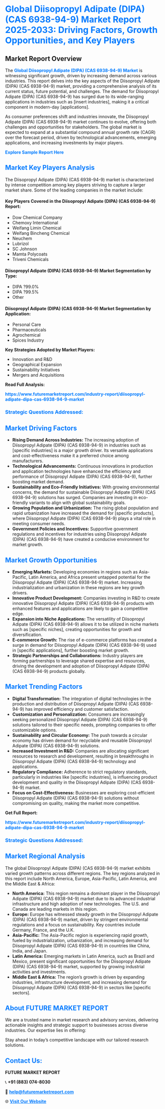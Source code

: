 <h1 style="color: #007BFF;">Global Diisopropyl Adipate (DIPA) (CAS 6938-94-9) Market Report 2025-2033: Driving Factors, Growth Opportunities, and Key Players</h1>

<section id="overview">
<h2>Market Report Overview</h2>
<p>The <a href="https://www.futuremarketreport.com/industry-report/diisopropyl-adipate-dipa-cas-6938-94-9-market" style="color: #007BFF; text-decoration: none;"><strong>Global Diisopropyl Adipate (DIPA) (CAS 6938-94-9) Market</strong></a> is witnessing significant growth, driven by increasing demand across various industries. This report delves into the key aspects of the Diisopropyl Adipate (DIPA) (CAS 6938-94-9) market, providing a comprehensive analysis of its current status, future potential, and challenges. The demand for Diisopropyl Adipate (DIPA) (CAS 6938-94-9) has surged due to its wide-ranging applications in industries such as [insert industries], making it a critical component in modern-day [applications].</p>
<p>As consumer preferences shift and industries innovate, the Diisopropyl Adipate (DIPA) (CAS 6938-94-9) market continues to evolve, offering both challenges and opportunities for stakeholders. The global market is expected to expand at a substantial compound annual growth rate (CAGR) over the forecast period, driven by technological advancements, emerging applications, and increasing investments by major players.</p>
</section>

<section id="overview">
<p><a href="https://www.futuremarketreport.com/request-sample/reportId=83730" style="color: #007BFF; text-decoration: none;"><strong>Explore Sample Report Here</strong></a></p>
</section>

<section id="key-players">
<h2 style="color: #007BFF;">Market Key Players Analysis</h2>
<p>The Diisopropyl Adipate (DIPA) (CAS 6938-94-9) market is characterized by intense competition among key players striving to capture a larger market share. Some of the leading companies in the market include:</p>
<h4>Key Players Covered in the Diisopropyl Adipate (DIPA) (CAS 6938-94-9) Report:</h4>
<ul><li>Dow Chemical Company</li><li>Chemoxy International</li><li>Weifang Limin Chemical</li><li>Weifang Bincheng Chemical</li><li>Neuchem</li><li>Lubrizol</li><li>SC Johnson</li><li>Mamta Polycoats</li><li>Triveni Chemicals</li></ul>
<h4>Diisopropyl Adipate (DIPA) (CAS 6938-94-9) Market Segmentation by Type:</h4>
<ul><li>DIPA ?99.0%</li><li>DIPA ?99.5%</li><li>Other</li></ul>

<h4>Diisopropyl Adipate (DIPA) (CAS 6938-94-9) Market Segmentation by Application:</h4>
<ul><li>Personal Care</li><li>Pharmaceuticals</li><li>Agrochemical</li><li>Spices Industry</li></ul>
<p><strong>Key Strategies Adopted by Market Players:</strong></p>
<ul>
<li>Innovation and R&D</li>
<li>Geographical Expansion</li>
<li>Sustainability Initiatives</li>
<li>Mergers and Acquisitions</li>
</ul>
</section>

<section>
<p><strong>Read Full Analysis: </strong></p><a href="https://www.futuremarketreport.com/industry-report/diisopropyl-adipate-dipa-cas-6938-94-9-market" style="color: #007BFF; text-decoration: none;"><strong>https://www.futuremarketreport.com/industry-report/diisopropyl-adipate-dipa-cas-6938-94-9-market</strong></a>
<h3 style="color: #007BFF;">Strategic Questions Addressed:</h3>
</section>

<section id="driving-factors">
<h2 style="color: #007BFF;">Market Driving Factors</h2>
<ul>
<li><strong>Rising Demand Across Industries:</strong> The increasing adoption of Diisopropyl Adipate (DIPA) (CAS 6938-94-9) in industries such as [specific industries] is a major growth driver. Its versatile applications and cost-effectiveness make it a preferred choice among manufacturers.</li>
<li><strong>Technological Advancements:</strong> Continuous innovations in production and application technologies have enhanced the efficiency and performance of Diisopropyl Adipate (DIPA) (CAS 6938-94-9), further boosting market demand.</li>
<li><strong>Sustainability and Eco-Friendly Initiatives:</strong> With growing environmental concerns, the demand for sustainable Diisopropyl Adipate (DIPA) (CAS 6938-94-9) solutions has surged. Companies are investing in eco-friendly variants to align with global sustainability goals.</li>
<li><strong>Growing Population and Urbanization:</strong> The rising global population and rapid urbanization have increased the demand for [specific products], where Diisopropyl Adipate (DIPA) (CAS 6938-94-9) plays a vital role in meeting consumer needs.</li>
<li><strong>Government Policies and Incentives:</strong> Supportive government regulations and incentives for industries using Diisopropyl Adipate (DIPA) (CAS 6938-94-9) have created a conducive environment for market growth.</li>
</ul>
</section>

<section id="growth-opportunities">
<h2 style="color: #007BFF;">Market Growth Opportunities</h2>
<ul>
<li><strong>Emerging Markets:</strong> Developing economies in regions such as Asia-Pacific, Latin America, and Africa present untapped potential for the Diisopropyl Adipate (DIPA) (CAS 6938-94-9) market. Increasing industrialization and urbanization in these regions are key growth drivers.</li>
<li><strong>Innovative Product Development:</strong> Companies investing in R&D to create innovative Diisopropyl Adipate (DIPA) (CAS 6938-94-9) products with enhanced features and applications are likely to gain a competitive edge.</li>
<li><strong>Expansion into Niche Applications:</strong> The versatility of Diisopropyl Adipate (DIPA) (CAS 6938-94-9) allows it to be utilized in niche markets such as [specific niches], creating opportunities for growth and diversification.</li>
<li><strong>E-commerce Growth:</strong> The rise of e-commerce platforms has created a surge in demand for Diisopropyl Adipate (DIPA) (CAS 6938-94-9) used in [specific applications], further boosting market growth.</li>
<li><strong>Strategic Partnerships and Collaborations:</strong> Industry players are forming partnerships to leverage shared expertise and resources, driving the development and adoption of Diisopropyl Adipate (DIPA) (CAS 6938-94-9) products globally.</li>
</ul>
</section>

<section id="trending-factors">
<h2 style="color: #007BFF;">Market Trending Factors</h2>
<ul>
<li><strong>Digital Transformation:</strong> The integration of digital technologies in the production and distribution of Diisopropyl Adipate (DIPA) (CAS 6938-94-9) has improved efficiency and customer satisfaction.</li>
<li><strong>Customization and Personalization:</strong> Consumers are increasingly seeking personalized Diisopropyl Adipate (DIPA) (CAS 6938-94-9) solutions tailored to their specific needs, prompting companies to offer customizable options.</li>
<li><strong>Sustainability and Circular Economy:</strong> The push towards a circular economy has driven demand for recyclable and reusable Diisopropyl Adipate (DIPA) (CAS 6938-94-9) solutions.</li>
<li><strong>Increased Investment in R&D:</strong> Companies are allocating significant resources to research and development, resulting in breakthroughs in Diisopropyl Adipate (DIPA) (CAS 6938-94-9) technology and applications.</li>
<li><strong>Regulatory Compliance:</strong> Adherence to strict regulatory standards, particularly in industries like [specific industries], is influencing product development and quality in the Diisopropyl Adipate (DIPA) (CAS 6938-94-9) market.</li>
<li><strong>Focus on Cost-Effectiveness:</strong> Businesses are exploring cost-efficient Diisopropyl Adipate (DIPA) (CAS 6938-94-9) solutions without compromising on quality, making the market more competitive.</li>
</ul>
</section>

<section>
<p><strong>Get Full Report: </strong></p><a href="https://www.futuremarketreport.com/industry-report/diisopropyl-adipate-dipa-cas-6938-94-9-market" style="color: #007BFF; text-decoration: none;"><strong>https://www.futuremarketreport.com/industry-report/diisopropyl-adipate-dipa-cas-6938-94-9-market</strong></a>
<h3 style="color: #007BFF;">Strategic Questions Addressed:</h3>
</section>


<section id="regional-analysis">
<h2 style="color: #007BFF;">Market Regional Analysis</h2>
<p>The global Diisopropyl Adipate (DIPA) (CAS 6938-94-9) market exhibits varied growth patterns across different regions. The key regions analyzed in this report include North America, Europe, Asia-Pacific, Latin America, and the Middle East & Africa:</p>
<ul>
<li><strong>North America:</strong> This region remains a dominant player in the Diisopropyl Adipate (DIPA) (CAS 6938-94-9) market due to its advanced industrial infrastructure and high adoption of new technologies. The U.S. and Canada are leading markets in this region.</li>
<li><strong>Europe:</strong> Europe has witnessed steady growth in the Diisopropyl Adipate (DIPA) (CAS 6938-94-9) market, driven by stringent environmental regulations and a focus on sustainability. Key countries include Germany, France, and the U.K.</li>
<li><strong>Asia-Pacific:</strong> The Asia-Pacific region is experiencing rapid growth, fueled by industrialization, urbanization, and increasing demand for Diisopropyl Adipate (DIPA) (CAS 6938-94-9) in countries like China, India, and Japan.</li>
<li><strong>Latin America:</strong> Emerging markets in Latin America, such as Brazil and Mexico, present significant opportunities for the Diisopropyl Adipate (DIPA) (CAS 6938-94-9) market, supported by growing industrial activities and investments.</li>
<li><strong>Middle East & Africa:</strong> The region’s growth is driven by expanding industries, infrastructure development, and increasing demand for Diisopropyl Adipate (DIPA) (CAS 6938-94-9) in sectors like [specific sectors].</li>
</ul>
</section>

<footer>
<h2 style="color: #007BFF;">About FUTURE MARKET REPORT</h2>
<p>We are a trusted name in market research and advisory services, delivering actionable insights and strategic support to businesses across diverse industries. Our expertise lies in offering:</p>

<p>Stay ahead in today’s competitive landscape with our tailored research solutions.</p>

<h2 style="color: #007BFF;">Contact Us:</h2>
<p><strong>FUTURE MARKET REPORT</strong></p>
<p>📞 <strong>+91 (883) 074-8030</strong></p>
<p>📧 <strong><a href="mailto:help@futuremarketreport.com" style="color: #007BFF;">help@futuremarketreport.com</a></strong></p>
<p>🌐 <strong><a href="https://www.futuremarketreport.com/" style="color: #007BFF;">Visit Our Website</a></strong></p>
</footer>